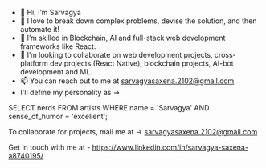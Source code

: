 - 👋 Hi, I’m Sarvagya
- 👀 I love to break down complex problems, devise the solution, and then automate it!
- 🌱 I’m skilled in Blockchain, AI and full-stack web development frameworks like React.
- 💞️ I’m looking to collaborate on web development projects, cross-platform dev projects (React Native), blockchain projects, AI-bot development and ML.
- 📫 You can reach out to me at sarvagyasaxena.2102@gmail.com
- I'll define my personality as ->

SELECT nerds FROM artists
WHERE name = 'Sarvagya'
AND sense_of_humor = 'excellent';

To collaborate for projects, mail me at ->
sarvagyasaxena.2102@gmail.com

Get in touch with me at - 
https://www.linkedin.com/in/sarvagya-saxena-a8740195/


<!---
serverf21/serverf21 is a ✨ special ✨ repository because its `README.md` (this file) appears on your GitHub profile.
You can click the Preview link to take a look at your changes.
--->
